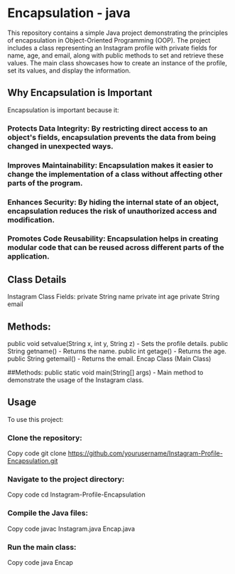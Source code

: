 # Encapsulation - java 

This repository contains a simple Java project demonstrating the principles of encapsulation in Object-Oriented Programming (OOP). 
The project includes a class representing an Instagram profile with private fields for name, age, and email, along with public methods to set and retrieve these values. 
The main class showcases how to create an instance of the profile, set its values, and display the information.

## Why Encapsulation is Important
Encapsulation is important because it:

### Protects Data Integrity: By restricting direct access to an object's fields, encapsulation prevents the data from being changed in unexpected ways.
### Improves Maintainability: Encapsulation makes it easier to change the implementation of a class without affecting other parts of the program.
### Enhances Security: By hiding the internal state of an object, encapsulation reduces the risk of unauthorized access and modification.
### Promotes Code Reusability: Encapsulation helps in creating modular code that can be reused across different parts of the application.

## Class Details
Instagram Class
Fields:
private String name
private int age
private String email

## Methods:
public void setvalue(String x, int y, String z) - Sets the profile details.
public String getname() - Returns the name.
public int getage() - Returns the age.
public String getemail() - Returns the email.
Encap Class (Main Class)

##Methods:
public static void main(String[] args) - Main method to demonstrate the usage of the Instagram class.

## Usage
To use this project:

### Clone the repository:
Copy code
git clone https://github.com/yourusername/Instagram-Profile-Encapsulation.git

### Navigate to the project directory:
Copy code
cd Instagram-Profile-Encapsulation

### Compile the Java files:
Copy code
javac Instagram.java Encap.java

### Run the main class:
Copy code
java Encap


